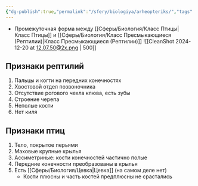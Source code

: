 ```yaml
---
{"dg-publish":true,"permalink":"/sfery/biologiya/arheopteriks/","tags":["Зоология"]}
---
```


- Промежуточная форма между [[Сферы/Биология/Класс Птицы\|Класс Птицы]] и [[Сферы/Биология/Класс Пресмыкающиеся (Рептилии)\|Класс Пресмыкающиеся (Рептилии)]]
![[CleanShot 2024-12-20 at 12.07.50@2x.png \| 500]]
## Признаки рептилий
1. Пальцы и когти на передних конечностях
2. Хвостовой отдел позвоночника
3. Отсутствие рогового чехла клюва, есть зубы
4. Строение черепа
5. Неполые кости
6. Нет киля 
## Признаки птиц
1. Тело, покрытое перьями
2. Маховые крупные крылья
3. Ассиметриные: кости конечностей частично полые 
4. Передние конечности преобразованы в крылья
5. Есть [[Сферы/Биология/Цевка\|Цевка]] (на самом деле нет)
	- Кости плюсны и часть костей предплюсны не срастались 
